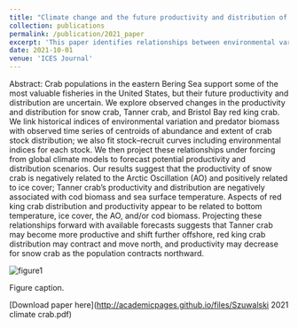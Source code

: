 ```yaml
---
title: "Climate change and the future productivity and distribution of Bering Sea crab"
collection: publications
permalink: /publication/2021_paper
excerpt: 'This paper identifies relationships between environmental variables and recruitment and distribution of Tanner, snow, and red king crab in the Bering Sea. It then projects the productivity and distribution under climate change scenarios.'
date: 2021-10-01
venue: 'ICES Journal'
---
```

Abstract: Crab populations in the eastern Bering Sea support some of the most valuable fisheries in the United States, but their future productivity and distribution are uncertain. We explore observed changes in the productivity and distribution for snow crab, Tanner crab, and Bristol Bay red king crab. We link historical indices of environmental variation and predator biomass with observed time series of centroids of abundance and extent of crab stock distribution; we also fit stock–recruit curves including environmental indices for each stock. We then project these relationships under forcing from global climate models to forecast potential productivity and distribution scenarios. Our results suggest that the productivity of snow crab is negatively related to the Arctic Oscillation (AO) and positively related to ice cover; Tanner crab’s productivity and distribution are negatively associated with cod biomass and sea surface temperature. Aspects of red king crab distribution and productivity appear to be related to bottom temperature, ice cover, the AO, and/or cod biomass. Projecting these relationships forward with available forecasts suggests that Tanner crab may become more productive and shift further offshore, red king crab distribution may contract and move north, and productivity may decrease for snow crab as the population contracts northward.

![figure1](https://szuwalski.github.io/files/climate_fig.png)

Figure caption. 

[Download paper here](http://academicpages.github.io/files/Szuwalski 2021 climate crab.pdf)

